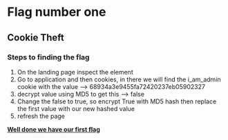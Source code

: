 <h1>Flag number one</h1>

<h2>Cookie Theft</h2>

<h3>Steps to finding the flag</h3>

<ol>

<li> On the landing page inspect the element </li>
<li> Go to application and then cookies,  in there we will find the i_am_admin cookie with the value --> 68934a3e9455fa72420237eb05902327 </li>
<li> decrypt value using MD5 to get this --> false </li>
<li> Change the false to true,  so encrypt True with MD5 hash then replace the first value with our new hashed value </li>
<li> refresh the page </li>

</ol>

<b><u>Well done we have our first flag</u></b>
